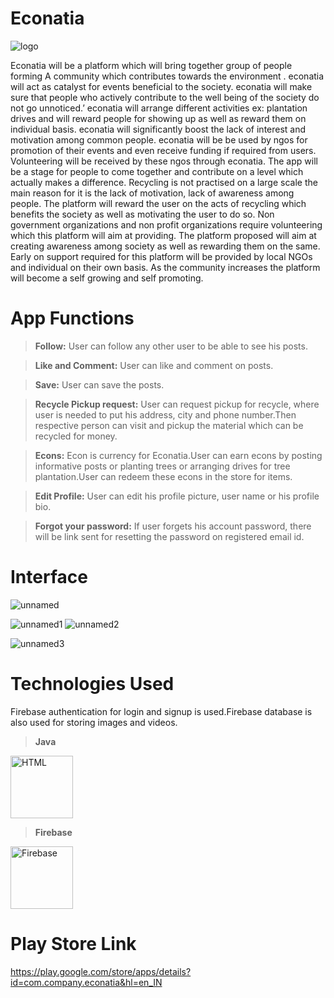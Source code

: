 # Econatia

![logo](https://user-images.githubusercontent.com/44207349/63032151-e1126700-bed2-11e9-9064-aee16ddc4db5.png)


Econatia will be a platform which will bring together group of people forming
A community which contributes towards the environment . econatia will act as catalyst for events beneficial to the society.
econatia will make sure that people who actively contribute to the well being of the society do not go unnoticed.’
econatia will arrange different activities ex: plantation drives and will reward people for showing up as well as reward them on individual basis.
econatia will significantly boost the lack of interest and motivation among common people.
econatia will be be used by ngos for promotion of their events and even receive funding if required from users.
Volunteering will be received by these ngos through econatia.
The app will be a stage for people to come together and contribute on
a level which actually makes a difference. Recycling is not practised on a large scale the main reason for it is the lack of motivation, lack of awareness among people. The platform will reward the user on the acts of recycling which benefits the society as well as motivating the user to do so.
Non government organizations and non profit organizations require volunteering which this platform will aim at providing.
The platform proposed will aim at creating awareness among society as well as rewarding them on the same.
Early on support required for this platform will be provided by local NGOs and individual on their own basis.
As the community increases the platform will become a self growing and self promoting.

# App Functions
> **Follow:**
User can follow any other user to be able to see his posts.

> **Like and Comment:**
User can like and comment on posts.

> **Save:**
User can save the posts.

> **Recycle Pickup request:**
User can request pickup for recycle, where user is needed to put his address, city and phone number.Then respective person can
visit and pickup the material which can be recycled for money.

> **Econs:**
Econ is currency for Econatia.User can earn econs by posting informative posts or planting trees or arranging drives for tree plantation.User can redeem these econs in the store for items.

> **Edit Profile:**
User can edit his profile picture, user name or his profile bio.

> **Forgot your password:**
If user forgets his account password, there will be link sent for resetting the password on registered email id.

# Interface

![unnamed](https://user-images.githubusercontent.com/44207349/62920989-f6996b00-bdc4-11e9-87a7-19e4fd4abd99.png) 

![unnamed1](https://user-images.githubusercontent.com/44207349/62921110-5db71f80-bdc5-11e9-8713-9fee8f959c4e.png) ![unnamed2](https://user-images.githubusercontent.com/44207349/62921121-67408780-bdc5-11e9-91e1-20f012354f62.png)

![unnamed3](https://user-images.githubusercontent.com/44207349/62921125-690a4b00-bdc5-11e9-9294-427df0f363e8.png)


# Technologies Used

Firebase authentication for login and signup is used.Firebase database is also used for storing images and videos.

> **Java**

[<img src="https://cdn.worldvectorlogo.com/logos/java-4.svg" alt="HTML" width="100px;" />](https://worldvectorlogo.com/logo/java-4)

> **Firebase**

[<img src="https://cdn.worldvectorlogo.com/logos/firebase-1.svg" alt="Firebase" width="100px;" />](https://worldvectorlogo.com/logo/firebase-1)

# Play Store Link

https://play.google.com/store/apps/details?id=com.company.econatia&hl=en_IN
